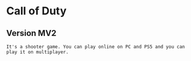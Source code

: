 # Call of Duty

## Version MV2

    It's a shooter game. You can play online on PC and PS5 and you can play it on multiplayer.
